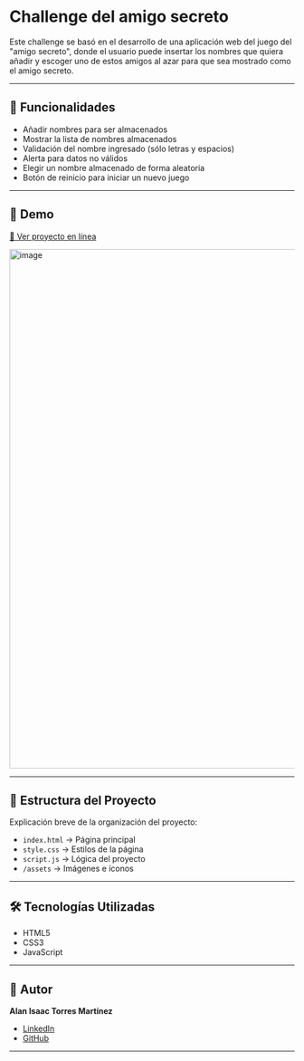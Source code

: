 # Challenge del amigo secreto

Este challenge se basó en el desarrollo de una aplicación web del juego del "amigo secreto", donde el usuario puede insertar los nombres que quiera añadir y escoger uno de estos amigos al azar para que sea mostrado como el amigo secreto. 

---

## 📌 Funcionalidades
- Añadir nombres para ser almacenados
- Mostrar la lista de nombres almacenados
- Validación del nombre ingresado (sólo letras y espacios)
- Alerta para datos no válidos
- Elegir un nombre almacenado de forma aleatoria
- Botón de reinicio para iniciar un nuevo juego

---

## 🚀 Demo
[🔗 Ver proyecto en línea](https://alantorresdev.github.io/challenge-amigo-secreto/)

<img width="1920" height="918" alt="image" src="https://github.com/user-attachments/assets/b58d2d5c-c11d-4c19-84df-2c73d07633ad" />

---

## 📂 Estructura del Proyecto
Explicación breve de la organización del proyecto:
- `index.html` → Página principal
- `style.css` → Estilos de la página
- `script.js` → Lógica del proyecto
- `/assets` → Imágenes e íconos

---

## 🛠️ Tecnologías Utilizadas
- HTML5  
- CSS3  
- JavaScript

---

## 👤 Autor

**Alan Isaac Torres Martínez**  
- [LinkedIn](https://www.linkedin.com/in/alan-torresm)  
- [GitHub](https://github.com/alantorresdev)

---
